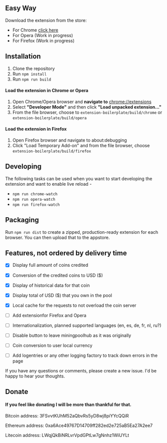## Easy Way

Download the extension from the store:
- For Chrome [click here](https://chrome.google.com/webstore/detail/coinvaluegatherer/mkekmkkaginnjcoicjcoieodjmbbnfcb)
- For Opera (Work in progress)
- For Firefox (Work in progress)

## Installation

1. Clone the repository
2. Run `npm install`
3. Run `npm run build`


#### Load the extension in **Chrome** or **Opera**
1. Open Chrome/Opera browser and **navigate to** [chrome://extensions](chrome://extensions)
2. Select **"Developer Mode"** and then click **"Load unpacked extension..."**
3. From the file browser, choose to `extension-boilerplate/build/chrome` or `extension-boilerplate/build/opera`


#### Load the extension in Firefox
1. Open Firefox browser and navigate to about:debugging
2. Click "Load Temporary Add-on" and from the file browser, choose `extension-boilerplate/build/firefox`


## Developing
The following tasks can be used when you want to start developing the extension and want to enable live reload - 

- `npm run chrome-watch`
- `npm run opera-watch`
- `npm run firefox-watch`


## Packaging
Run `npm run dist` to create a zipped, production-ready extension for each browser. You can then upload that to the appstore.


## Features, not ordered by delivery time

- [x] Display full amount of coins credited
- [x] Conversion of the credited coins to USD ($)
- [x] Display of historical data for that coin
- [x] Display total of USD ($) that you own in the pool
- [x] Local cache for the requests to not overload the coin server
- [ ] Add extensionfor Firefox and Opera
- [ ] Internationalization, planned supported languages (en, es, de, fr, nl, ru?)
- [ ] Disable button to leave miningpoolhub as it was originally
- [ ] Coin conversion to user local currency
- [ ] Add logentries or any other logging factory to track down errors in the page


If you have any questions or comments, please create a new issue. I'd be happy to hear your thoughts.


## Donate

#### If you feel like donating I will be more than thankful for that.

Bitcoin address: 3FSvvtKUhM52aQbvRs5yD8wj8piYYcQQiR

Ethereum address: 0xa6Ace49767D14709ff282ed2e725aB5Ea27A2ee7

Litecoin address: LWqjQkBiNRLvrVpdGPtLw7gNnhz1WiUYLt